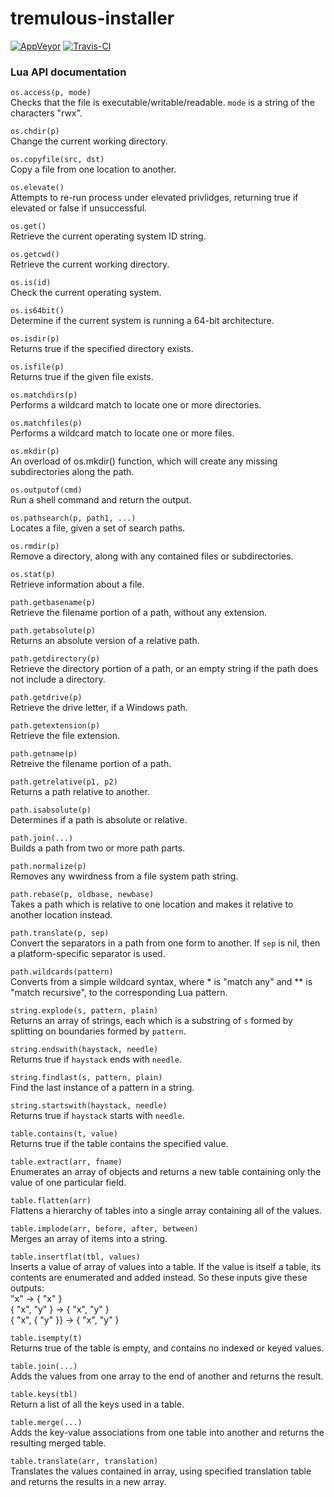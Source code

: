 # tremulous-installer
[![AppVeyor](https://img.shields.io/appveyor/ci/jkent/tremulous-installer.svg?style=flat-square)](https://ci.appveyor.com/project/jkent/tremulous-installer)
[![Travis-CI](https://travis-ci.org/GrangerHub/tremulous-installer.svg?branch=master "Travis-CI")](https://travis-ci.org/GrangerHub/tremulous-installer)

### Lua API documentation
`os.access(p, mode)`<br>
Checks that the file is executable/writable/readable. `mode` is a string of the characters "rwx".

`os.chdir(p)`<br>
Change the current working directory.

`os.copyfile(src, dst)`<br>
Copy a file from one location to another.

`os.elevate()`<br>
Attempts to re-run process under elevated privlidges, returning true if elevated or false if unsuccessful.

`os.get()`<br>
Retrieve the current operating system ID string.

`os.getcwd()`<br>
Retrieve the current working directory.

`os.is(id)`<br>
Check the current operating system.

`os.is64bit()`<br>
Determine if the current system is running a 64-bit architecture.

`os.isdir(p)`<br>
Returns true if the specified directory exists. 

`os.isfile(p)`<br>
Returns true if the given file exists.

`os.matchdirs(p)`<br>
Performs a wildcard match to locate one or more directories.

`os.matchfiles(p)`<br>
Performs a wildcard match to locate one or more files.

`os.mkdir(p)`<br>
An overload of os.mkdir() function, which will create any missing subdirectories along the path.

`os.outputof(cmd)`<br>
Run a shell command and return the output.

`os.pathsearch(p, path1, ...)`<br>
Locates a file, given a set of search paths.

`os.rmdir(p)`<br>
Remove a directory, along with any contained files or subdirectories.

`os.stat(p)`<br>
Retrieve information about a file.

`path.getbasename(p)`<br>
Retrieve the filename portion of a path, without any extension.

`path.getabsolute(p)`<br>
Returns an absolute version of a relative path.

`path.getdirectory(p)`<br>
Retrieve the directory portion of a path, or an empty string if the path does not include a directory.

`path.getdrive(p)`<br>
Retrieve the drive letter, if a Windows path.

`path.getextension(p)`<br>
Retrieve the file extension.

`path.getname(p)`<br>
Retreive the filename portion of a path.

`path.getrelative(p1, p2)`<br>
Returns a path relative to another.

`path.isabsolute(p)`<br>
Determines if a path is absolute or relative.

`path.join(...)`<br>
Builds a path from two or more path parts.

`path.normalize(p)`<br>
Removes any wwirdness from a file system path string.

`path.rebase(p, oldbase, newbase)`<br>
Takes a path which is relative to one location and makes it relative to another location instead.

`path.translate(p, sep)`<br>
Convert the separators in a path from one form to another. If `sep` is nil, then a platform-specific separator is used.

`path.wildcards(pattern)`<br>
Converts from a simple wildcard syntax, where * is "match any" and ** is "match recursive", to the corresponding Lua pattern.

`string.explode(s, pattern, plain)`<br>
Returns an array of strings, each which is a substring of `s` formed by splitting on boundaries formed by `pattern`.

`string.endswith(haystack, needle)`<br>
Returns true if `haystack` ends with `needle`.

`string.findlast(s, pattern, plain)`<br>
Find the last instance of a pattern in a string.

`string.startswith(haystack, needle)`<br>
Returns true if `haystack` starts with `needle`.

`table.contains(t, value)`<br>
Returns true if the table contains the specified value.

`table.extract(arr, fname)`<br>
Enumerates an array of objects and returns a new table containing only the value of one particular field.

`table.flatten(arr)`<br>
Flattens a hierarchy of tables into a single array containing all of the values.

`table.implode(arr, before, after, between)`<br>
Merges an array of items into a string.

`table.insertflat(tbl, values)`<br>
Inserts a value of array of values into a table. If the value is itself a table, its contents are enumerated and added instead. So these inputs give these outputs:<br>
"x" -> { "x" }<br>
{ "x", "y" } -> { "x", "y" }<br>
{ "x", { "y" }} -> { "x", "y" }<br>

`table.isempty(t)`<br>
Returns true of the table is empty, and contains no indexed or keyed values.

`table.join(...)`<br>
Adds the values from one array to the end of another and returns the result.

`table.keys(tbl)`<br>
Return a list of all the keys used in a table.

`table.merge(...)`<br>
Adds the key-value associations from one table into another and returns the resulting merged table.

`table.translate(arr, translation)`<br>
Translates the values contained in array, using specified translation table and returns the results in a new array.
